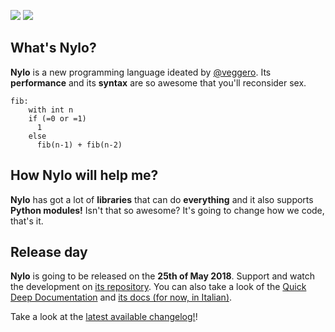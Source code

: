 ![](https://raw.githubusercontent.com/pyTeens/nylo/gh-pages/docs/images/NyloBanner.png) [![](https://travis-ci.org/pyTeens/nylo.svg?branch=master)](https://travis-ci.org/pyTeens/nylo)

## What's Nylo?

**Nylo** is a new programming language ideated by [@veggero](https://github.com/veggero).
Its __performance__ and its __syntax__ are so awesome that you'll reconsider sex.

```
fib:
    with int n
    if (=0 or =1)
      1
    else
      fib(n-1) + fib(n-2)
```
## How Nylo will help me?

**Nylo** has got a lot of **libraries** that can do **everything** and it also supports __Python modules!__ Isn't that so awesome?
It's going to change how we code, that's it.

## Release day

**Nylo** is going to be released on the **25th of May 2018**.
Support and watch the development on [its repository](https://github.com/pyTeens/nylo).
You can also take a look of the [Quick Deep Documentation](https://github.com/pyTeens/nylo/wiki/Quick-Deep-Documentation) and [its docs (for now, in Italian)](https://pyteens.github.io/nylo/docs/Nylo.odt).

Take a look at the [latest available changelog!](CHANGELOG.md)!

